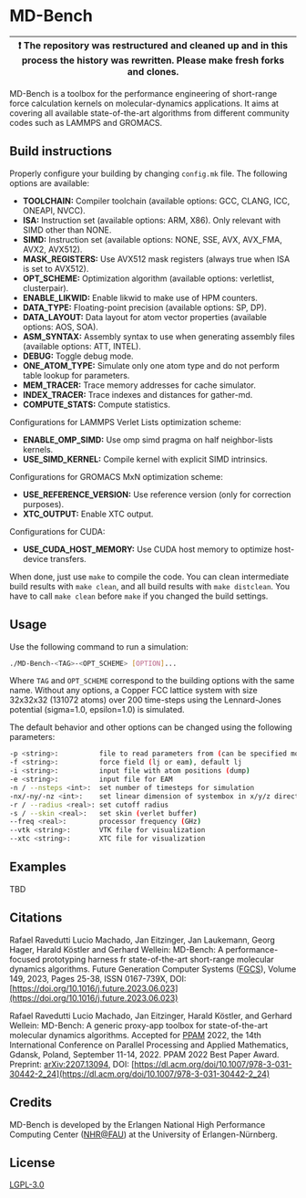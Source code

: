 # MD-Bench

| :exclamation:  The repository was restructured and cleaned up and in this process the history was rewritten. Please make fresh forks and clones.   |
|-----------------------------------------|

MD-Bench is a toolbox for the performance engineering of short-range force
calculation kernels on molecular-dynamics applications. It aims at covering all
available state-of-the-art algorithms from different community codes such as
LAMMPS and GROMACS.

## Build instructions

Properly configure your building by changing `config.mk` file. The following
options are available:

- **TOOLCHAIN:** Compiler toolchain (available options: GCC, CLANG, ICC, ONEAPI, NVCC).
- **ISA:** Instruction set (available options: ARM, X86). Only relevant with
SIMD other than NONE.
- **SIMD:** Instruction set (available options: NONE, SSE, AVX, AVX\_FMA, AVX2, AVX512).
- **MASK\_REGISTERS:** Use AVX512 mask registers (always true when ISA is set to AVX512).
- **OPT\_SCHEME:** Optimization algorithm (available options: verletlist, clusterpair).
- **ENABLE\_LIKWID:** Enable likwid to make use of HPM counters.
- **DATA\_TYPE:** Floating-point precision (available options: SP, DP).
- **DATA\_LAYOUT:** Data layout for atom vector properties (available options: AOS, SOA).
- **ASM\_SYNTAX:** Assembly syntax to use when generating assembly files (available options: ATT, INTEL).
- **DEBUG:** Toggle debug mode.
- **ONE\_ATOM\_TYPE:** Simulate only one atom type and do not perform table lookup for parameters.
- **MEM\_TRACER:** Trace memory addresses for cache simulator.
- **INDEX\_TRACER:** Trace indexes and distances for gather-md.
- **COMPUTE\_STATS:** Compute statistics.

Configurations for LAMMPS Verlet Lists optimization scheme:

- **ENABLE\_OMP\_SIMD:** Use omp simd pragma on half neighbor-lists kernels.
- **USE\_SIMD\_KERNEL:** Compile kernel with explicit SIMD intrinsics.

Configurations for GROMACS MxN optimization scheme:

- **USE\_REFERENCE\_VERSION:** Use reference version (only for correction purposes).
- **XTC\_OUTPUT:** Enable XTC output.

Configurations for CUDA:

- **USE\_CUDA\_HOST\_MEMORY:** Use CUDA host memory to optimize host-device transfers.

When done, just use `make` to compile the code.
You can clean intermediate build results with `make clean`, and all build results with `make distclean`.
You have to call `make clean` before `make` if you changed the build settings.

## Usage

Use the following command to run a simulation:

```bash
./MD-Bench-<TAG>-<OPT_SCHEME> [OPTION]...
```

Where `TAG` and `OPT_SCHEME` correspond to the building options with the same
name. Without any options, a Copper FCC lattice system with size 32x32x32
(131072 atoms) over 200 time-steps using the Lennard-Jones potential (sigma=1.0,
epsilon=1.0) is simulated.

The default behavior and other options can be changed using the following parameters:

```sh
-p <string>:          file to read parameters from (can be specified more than once)
-f <string>:          force field (lj or eam), default lj
-i <string>:          input file with atom positions (dump)
-e <string>:          input file for EAM
-n / --nsteps <int>:  set number of timesteps for simulation
-nx/-ny/-nz <int>:    set linear dimension of systembox in x/y/z direction
-r / --radius <real>: set cutoff radius
-s / --skin <real>:   set skin (verlet buffer)
--freq <real>:        processor frequency (GHz)
--vtk <string>:       VTK file for visualization
--xtc <string>:       XTC file for visualization
```

## Examples

TBD

## Citations

Rafael Ravedutti Lucio Machado, Jan Eitzinger, Jan Laukemann, Georg Hager, Harald
Köstler and Gerhard Wellein: MD-Bench: A performance-focused prototyping harness fr
 state-of-the-art short-range molecular dynamics algorithms. Future Generation
Computer Systems ([FGCS](https://www.sciencedirect.com/journal/future-generation-computer-systems)), Volume 149, 2023, Pages 25-38, ISSN 0167-739X, DOI:
[https://doi.org/10.1016/j.future.2023.06.023](https://doi.org/10.1016/j.future.2023.06.023)

Rafael Ravedutti Lucio Machado, Jan Eitzinger, Harald Köstler, and Gerhard
Wellein: MD-Bench: A generic proxy-app toolbox for state-of-the-art molecular
dynamics algorithms. Accepted for [PPAM](https://ppam.edu.pl/) 2022, the 14th
International Conference on Parallel Processing and Applied Mathematics, Gdansk,
Poland, September 11-14, 2022. PPAM 2022 Best Paper Award. Preprint:
[arXiv:2207.13094](https://arxiv.org/abs/2207.13094), DOI:
[https://dl.acm.org/doi/10.1007/978-3-031-30442-2_24](https://dl.acm.org/doi/10.1007/978-3-031-30442-2_24)

## Credits

MD-Bench is developed by the Erlangen National High Performance Computing Center
([NHR@FAU](https://hpc.fau.de/)) at the University of Erlangen-Nürnberg.

## License

[LGPL-3.0](https://github.com/RRZE-HPC/MD-Bench/blob/master/LICENSE)
